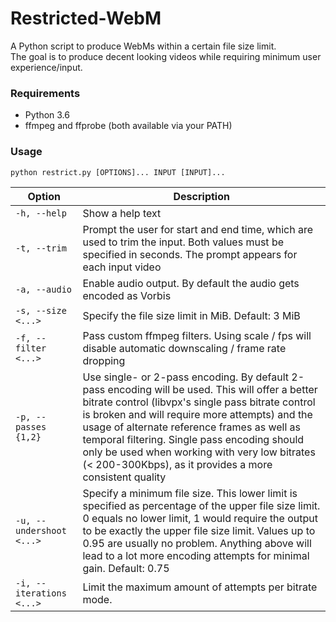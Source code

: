 # Restricted-WebM

A Python script to produce WebMs within a certain file size limit.  
The goal is to produce decent looking videos while requiring minimum user experience/input.

### Requirements

* Python 3.6
* ffmpeg and ffprobe (both available via your PATH)

### Usage
```
python restrict.py [OPTIONS]... INPUT [INPUT]...
```

Option | Description
------ | -----------
`-h, --help` | Show a help text
`-t, --trim` | Prompt the user for start and end time, which are used to trim the input. Both values must be specified in seconds. The prompt appears for each input video
`-a, --audio` | Enable audio output. By default the audio gets encoded as Vorbis
`-s, --size <...>` | Specify the file size limit in MiB. Default: 3 MiB
`-f, --filter <...>` | Pass custom ffmpeg filters. Using scale / fps will disable automatic downscaling / frame rate dropping
`-p, --passes {1,2}` | Use single- or 2-pass encoding. By default 2-pass encoding will be used. This will offer a better bitrate control (libvpx's single pass bitrate control is broken and will require more attempts) and the usage of alternate reference frames as well as temporal filtering. Single pass encoding should only be used when working with very low bitrates (< 200-300Kbps), as it provides a more consistent quality
`-u, --undershoot <...>` | Specify a minimum file size. This lower limit is specified as percentage of the upper file size limit. 0 equals no lower limit, 1 would require the output to be exactly the upper file size limit. Values up to 0.95 are usually no problem. Anything above will lead to a lot more encoding attempts for minimal gain. Default: 0.75
`-i, --iterations <...>` | Limit the maximum amount of attempts per bitrate mode.  
